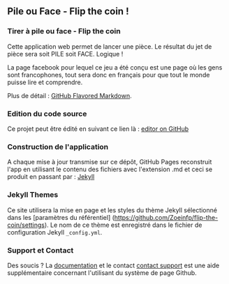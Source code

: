 ## Pile ou Face - Flip the coin ! 

### Tirer à pile ou face - Flip the coin

Cette application web permet de lancer une pièce. Le résultat du jet de pièce sera soit PILE soit FACE. Logique !

La page facebook pour lequel ce jeu a été conçu est une page où les gens sont francophones, tout sera donc en français pour que tout le monde puisse lire et comprendre.

Plus de détail :  [GitHub Flavored Markdown](https://guides.github.com/features/mastering-markdown/).


### Edition du code source

Ce projet peut être édité en suivant ce lien là : [editor on GitHub](https://github.com/Zoeinfp/flip-the-coin/edit/master/README.md) 

### Construction de l'application

A chaque mise à jour transmise sur ce dépôt, GitHub Pages reconstruit l'app en utilisant le contenu des fichiers avec l'extension .md et ceci se produit en passant par :  [Jekyll](https://jekyllrb.com/) 


### Jekyll Themes

Ce site utilisera la mise en page et les styles du thème Jekyll sélectionné dans les [paramètres du référentiel] (https://github.com/Zoeinfp/flip-the-coin/settings). Le nom de ce thème est enregistré dans le fichier de configuration Jekyll `_config.yml`.

### Support et Contact

Des soucis ? La [documentation](https://help.github.com/categories/github-pages-basics/) et le contact [contact support](https://github.com/contact) est une aide supplémentaire concernant l'utilisant du système de page Github.
